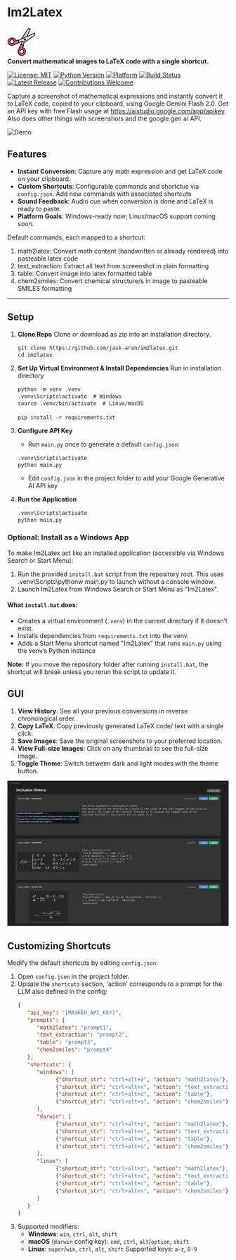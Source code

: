 # Im2Latex

![Im2Latex Logo](assets/scissor.png)  
**Convert mathematical images to LaTeX code with a single shortcut.**

[![License: MIT](https://img.shields.io/badge/License-MIT-blue.svg)](LICENSE)
[![Python Version](https://img.shields.io/badge/Python-3.8+-yellow.svg)](https://www.python.org/downloads/)
[![Platform](https://img.shields.io/badge/Platform-Windows%20|%20Linux%20|%20macOS-lightgrey.svg)]()
[![Build Status](https://img.shields.io/badge/build-passing-brightgreen.svg)]()
[![Latest Release](https://img.shields.io/badge/release-v1.0-orange.svg)](https://github.com/username/im2latex/releases)
[![Contributions Welcome](https://img.shields.io/badge/contributions-welcome-brightgreen.svg)](https://github.com/username/im2latex/issues)


Capture a screenshot of mathematical expressions and instantly convert it to LaTeX code, copied to your clipboard, using Google Gemini Flash 2.0. Get an API key with free Flash usage at https://aistudio.google.com/app/apikey. Also does other things with screenshots and the google gen ai API.

![Demo](.github/new_demo.gif)

## Features

- **Instant Conversion**: Capture any math expression and get LaTeX code on your clipboard.
- **Custom Shortcuts**: Configurable commands and shortctus via `config.json`. Add new commands with associated shortcuts
- **Sound Feedback**: Audio cue when conversion is done and LaTeX is ready to paste.
- **Platform Goals**: Windows-ready now; Linux/macOS support coming soon.

Default commands, each mapped to a shortcut:

1. math2latex: Convert math content (handwritten or already rendered) into pasteable latex code
2. text_extraction: Extract all text from screenshot in plain formatting
3. table: Convert image into latex formatted table
4. chem2smiles: Convert chemical structure/s in image to pasteable SMILES formatting

---

## Setup
1. **Clone Repo**
   Clone or download as zip into an installation directory.

   ```
   git clone https://github.com/jask-aran/im2latex.git
   cd im2latex
   ```

3. **Set Up Virtual Environment & Install Dependencies**
   Run in installation directory
   ```
   python -m venv .venv
   .venv\Scripts\activate  # Windows
   source .venv/bin/activate  # Linux/macOS

   pip install -r requirements.txt
   ```

5. **Configure API Key**  
   - Run `main.py` once to generate a default `config.json`:
    ```
    .venv\Scripts\activate
    python main.py
    ```
   - Edit `config.json` in the project folder to add your Google Generative AI API key

6. **Run the Application**  
   ```
   .venv\Scripts\activate
   python main.py
   ```

### Optional: Install as a Windows App
To make Im2Latex act like an installed application (accessible via Windows Search or Start Menu):
1. Run the provided `install.bat` script from the repository root. This uses .venv\Scripts\pythonw main.py to launch without a console window.
2. Launch Im2Latex from Windows Search or Start Menu as "Im2Latex".

#### What `install.bat` does:
  - Creates a virtual environment (`.venv`) in the current directory if it doesn’t exist.
  - Installs dependencies from `requirements.txt` into the venv.
  - Adds a Start Menu shortcut named "Im2Latex" that runs `main.py` using the venv’s Python instance

**Note:** If you move the repository folder after running `install.bat`, the shortcut will break unless you rerun the script to update it.

## GUI
1. **View History**: See all your previous conversions in reverse chronological order.
2. **Copy LaTeX**: Copy previously generated LaTeX code/ text with a single click.
3. **Save Images**: Save the original screenshots to your preferred location.
4. **View Full-size Images**: Click on any thumbnail to see the full-size image.
5. **Toggle Theme**: Switch between dark and light modes with the theme button.

![GUI](.github/gui.png)

## Customizing Shortcuts

Modify the default shortcuts by editing `config.json`:
1. Open `config.json` in the project folder.
2. Update the `shortcuts` section, 'action' corresponds to a prompt for the LLM also defined in the config:
   ```json
   {
      "api_key": "[MASKED_API_KEY]",
      "prompts": {
         "math2latex": "prompt1",
         "text_extraction": "prompt2",
         "table": "prompt3",
         "chem2smiles": "prompt4"
      },
      "shortcuts": {
         "windows": [
               {"shortcut_str": "ctrl+alt+z", "action": "math2latex"},
               {"shortcut_str": "ctrl+alt+x", "action": "text_extraction"},
               {"shortcut_str": "ctrl+alt+c", "action": "table"},
               {"shortcut_str": "ctrl+alt+s", "action": "chem2smiles"}
         ],
         "darwin": [
               {"shortcut_str": "ctrl+alt+z", "action": "math2latex"},
               {"shortcut_str": "ctrl+alt+x", "action": "text_extraction"},
               {"shortcut_str": "ctrl+alt+c", "action": "table"},
               {"shortcut_str": "ctrl+alt+s", "action": "chem2smiles"}
         ],
         "linux": [
               {"shortcut_str": "ctrl+alt+z", "action": "math2latex"},
               {"shortcut_str": "ctrl+alt+x", "action": "text_extraction"},
               {"shortcut_str": "ctrl+alt+c", "action": "table"},
               {"shortcut_str": "ctrl+alt+s", "action": "chem2smiles"}
         ]
      }
   }
   ```
3. Supported modifiers:
   - **Windows**: `win`, `ctrl`, `alt`, `shift`
   - **macOS** (`darwin` config key): `cmd`, `ctrl`, `alt`/`option`, `shift`
   - **Linux**: `super`/`win`, `ctrl`, `alt`, `shift`
   Supported keys: `a-z`, `0-9`

